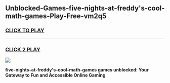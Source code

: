 
## Unblocked-Games-five-nights-at-freddy's-cool-math-games-Play-Free-vm2q5
<h3>
<a href="https://premium76.site?title=five-nights-at-freddy's-cool-math-games&ref=23A">CLICK TO PLAY</a></h3>
<hr>

<h3>
<a href="https://premium76.site?title=five-nights-at-freddy's-cool-math-games&ref=23A">CLICK 2 PLAY</a>
  
</h3>

<a href="https://premium76.site?title=five-nights-at-freddy's-cool-math-games&ref=23A"><img src="https://clearcache.store/games.png"></a>


**five-nights-at-freddy's-cool-math-games games unblocked: Your Gateway to Fun and Accessible Online Gaming**
